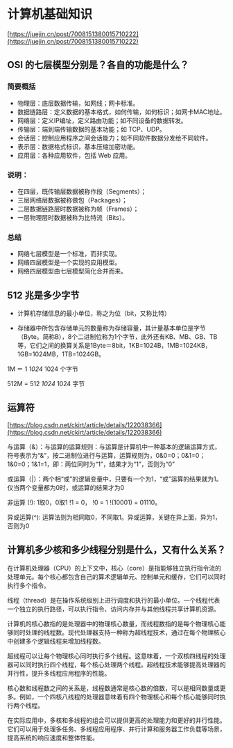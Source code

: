 # 计算机基础知识

[https://juejin.cn/post/7008151380015710222](https://juejin.cn/post/7008151380015710222)

## OSI 的七层模型分别是？各自的功能是什么？

### 简要概括

- 物理层：底层数据传输，如网线；网卡标准。
- 数据链路层：定义数据的基本格式，如何传输，如何标识；如网卡MAC地址。
- 网络层：定义IP编址，定义路由功能；如不同设备的数据转发。
- 传输层：端到端传输数据的基本功能；如 TCP、UDP。
- 会话层：控制应用程序之间会话能力；如不同软件数据分发给不同软件。
- 表示层：数据格式标识，基本压缩加密功能。
- 应用层：各种应用软件，包括 Web 应用。

### 说明：

- 在四层，既传输层数据被称作段（Segments）；
- 三层网络层数据被称做包（Packages）；
- 二层数据链路层时数据被称为帧（Frames）；
- 一层物理层时数据被称为比特流（Bits）。

### 总结

- 网络七层模型是一个标准，而非实现。
- 网络四层模型是一个实现的应用模型。
- 网络四层模型由七层模型简化合并而来。

## 512 兆是多少字节

- 计算机存储信息的最小单位，称之为位（bit，又称比特）

- 存储器中所包含存储单元的数量称为存储容量，其计量基本单位是字节（Byte。简称B），8个二进制位称为1个字节，此外还有KB、MB、GB、TB等，它们之间的换算关系是1Byte＝8bit，1KB=1024B，1MB=1024KB，1GB=1024MB，1TB=1024GB。

1M ＝ 1 *1024* 1024 个字节

512M = 512 *1024* 1024 字节

## 运算符

[https://blog.csdn.net/ckirt/article/details/122038366](https://blog.csdn.net/ckirt/article/details/122038366)

与运算（&）：与运算的运算规则：与运算是计算机中一种基本的逻辑运算方式，符号表示为“&”，按二进制位进行与运算，运算规则为，0&0=0；0&1=0；1&0=0；1&1=1，即：两位同时为“1”，结果才为“1”，否则为“0”

或运算（|）：两个相“或”的逻辑变量中，只要有一个为1，“或”运算的结果就为1。仅当两个变量都为0时，或运算的结果才为0

非运算 (!): 1取0，0取1 !1 = 0， !0 = 1 !(10001) = 01110。

异或运算(^): 运算法则为相同取0，不同取1。异或运算，关键在异上面，异为1，否则为0

## 计算机多少核和多少线程分别是什么，又有什么关系？

在计算机处理器（CPU）的上下文中，核心（core）是指能够独立执行指令流的处理单元。每个核心都包含自己的算术逻辑单元、控制单元和缓存，它们可以同时执行多个指令。

线程（thread）是在操作系统级别上进行调度和执行的最小单位。一个线程代表一个独立的执行路径，可以执行指令、访问内存并与其他线程共享计算机资源。

计算机的核心数指的是处理器中的物理核心数量，而线程数指的是每个物理核心能够同时处理的线程数。现代处理器支持一种称为超线程技术，通过在每个物理核心中创建多个逻辑线程来增加线程数。

超线程可以让每个物理核心同时执行多个线程。这意味着，一个双核四线程的处理器可以同时执行四个线程，每个核心处理两个线程。超线程技术能够提高处理器的并行性，提升多线程应用程序的性能。

核心数和线程数之间的关系是，线程数通常是核心数的倍数，可以是相同数量或更多。例如，一个四核八线程的处理器意味着有四个物理核心和每个核心能够同时执行两个线程。

在实际应用中，多核和多线程的组合可以提供更高的处理能力和更好的并行性能。它们可以用于处理多任务、多线程应用程序、并行计算和服务器工作负载等场景，提高系统的响应速度和整体性能。
